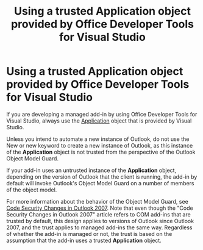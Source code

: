 ﻿---
title: Using a trusted Application object provided by Office Developer Tools for Visual Studio
TOCTitle: Using a trusted application object provided by Office Developer Tools for Visual Studio
ms:assetid: 3778122f-f60e-48e7-8e72-f3aef168bae2
ms:mtpsurl: https://msdn.microsoft.com/en-us/library/Bb622502(v=office.15)
ms:contentKeyID: 55119787
ms.date: 07/24/2014
mtps_version: v=office.15
---

# Using a trusted Application object provided by Office Developer Tools for Visual Studio

If you are developing a managed add-in by using Office Developer Tools for Visual Studio, always use the [Application](https://msdn.microsoft.com/en-us/library/bb646615\(v=office.15\)) object that is provided by Visual Studio. 

Unless you intend to automate a new instance of Outlook, do not use the New or new keyword to create a new instance of Outlook, as this instance of the **Application** object is not trusted from the perspective of the Outlook Object Model Guard. 

If your add-in uses an untrusted instance of the **Application** object, depending on the version of Outlook that the client is running, the add-in by default will invoke Outlook's Object Model Guard on a number of members of the object model. 

For more information about the behavior of the Object Model Guard, see [Code Security Changes in Outlook 2007](https://msdn.microsoft.com/en-us/library/bb226709\(v=office.15\)). Note that even though the "Code Security Changes in Outlook 2007" article refers to COM add-ins that are trusted by default, this design applies to versions of Outlook since Outlook 2007, and the trust applies to managed add-ins the same way. Regardless of whether the add-in is managed or not, the trust is based on the assumption that the add-in uses a trusted **Application** object.

